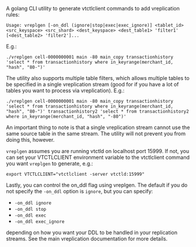 A golang CLI utility to generate vtctlclient commands to add vreplication
rules:

```
Usage: vreplgen [-on_ddl (ignore|stop|exec|exec_ignore)] <tablet_id> <src_keyspace> <src_shard> <dest_keyspace> <dest_table1> 'filter1' [<dest_table2> 'filter2']...
```

E.g.:

```
./vreplgen cell-0000000001 main -80 main_copy transactionhistory 'select * from transactionhistory where in_keyrange(merchant_id, "hash", "80-")'
```

The utility also supports multiple table filters, which allows multiple tables
to be specified in a single vreplication stream (good for if you have
a lot of tables you want to process via vreplication).  E.g.:

```
./vreplgen cell-0000000001 main -80 main_copy transactionhistory 'select * from transactionhistory where in_keyrange(merchant_id, "hash", "80-")' transactionhistory2 'select * from transactionhistory2 where in_keyrange(merchant_id, "hash", "-80")'
```

An important thing to note is that a single vreplication stream cannot use 
the same source table in the same stream.  The utility will not prevent
you from doing this, however.

`vreplgen` assumes you are running vtctld on localhost port 15999.  If not,
you can set your VTCTLCLIENT environment variable to the vtctlclient command
you want `vreplgen` to generate, e.g.:

```
export VTCTLCLIENT="vtctlclient -server vtctld:15999"
```

Lastly, you can control the on_ddl flag using vreplgen. The default if you
do not specify the `-on_ddl` option is `ignore`, but you can specify:

  * `-on_ddl ignore`
  * `-on_ddl stop`
  * `-on_ddl exec`
  * `-on_ddl exec_ignore`

depending on how you want your DDL to be handled in your replication streams.
See the main vreplication documentation for more details.
